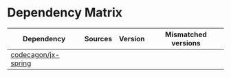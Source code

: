 # Dependency Matrix

Dependency | Sources | Version | Mismatched versions
---------- | ------- | ------- | -------------------
[codecagon/jx-spring](https://github.com/codecagon/jx-spring.git) |  | []() | 
